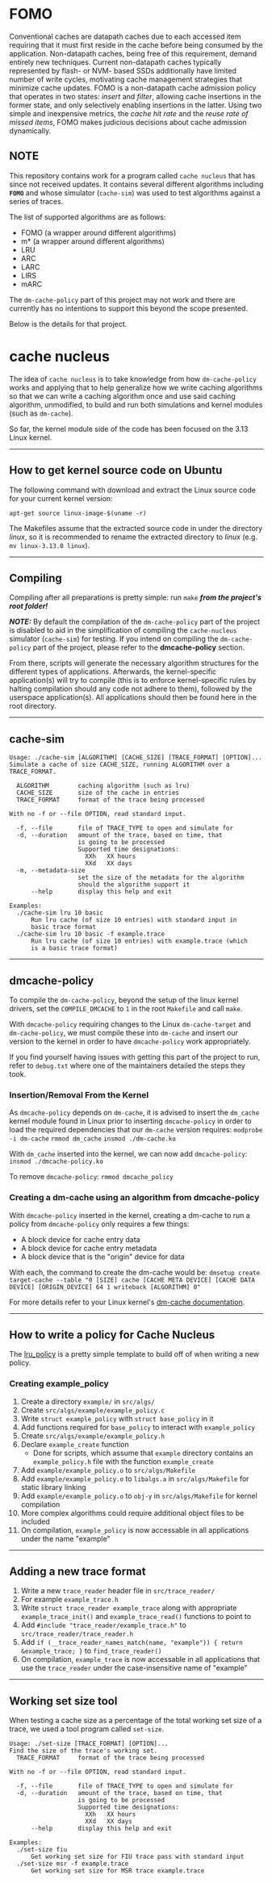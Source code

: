 # FOMO

Conventional caches are datapath caches due to each accessed item requiring that it must first reside in the cache before being consumed by the application. Non-datapath caches, being free of this requirement, demand entirely new techniques. Current non-datapath caches typically represented by flash- or NVM- based SSDs additionally have limited number of write cycles, motivating cache management strategies that minimize cache updates.
FOMO is a non-datapath cache admission policy that operates in two states: *insert* and *filter*, allowing cache insertions in the former state, and only selectively enabling insertions in the latter. Using two simple and inexpensive metrics, the *cache hit rate* and the *reuse rate of missed items*, FOMO makes judicious decisions about cache admission dynamically.


## NOTE

This repository contains work for a program called `cache nucleus` that has since not received updates.
It contains several different algorithms including __`FOMO`__ and whose simulator (`cache-sim`) was used to test algorithms against a series of traces.

The list of supported algorithms are as follows:
 - FOMO (a wrapper around different algorithms)
 - m\* (a wrapper around different algorithms)
 - LRU
 - ARC
 - LARC
 - LIRS
 - mARC

The `dm-cache-policy` part of this project may not work and there are currently has no intentions to support this beyond the scope presented.

Below is the details for that project.


# cache nucleus

The idea of `cache nucleus` is to take knowledge from how `dm-cache-policy` works and applying that to help generalize how we write caching algorithms so that we can write a caching algorithm once and use said caching algorithm, unmodified, to build and run both simulations and kernel modules (such as `dm-cache`).

So far, the kernel module side of the code has been focused on the 3.13 Linux kernel.

---

## How to get kernel source code on Ubuntu

The following command with download and extract the Linux source code for your current kernel version: 

`apt-get source linux-image-$(uname -r)`

The Makefiles assume that the extracted source code in under the directory *linux*, so it is recommended to rename the extracted directory to *linux* (e.g. `mv linux-3.13.0 linux`).

---

## Compiling

Compiling after all preparations is pretty simple: run `make` ___from the project's root folder!___

___NOTE:___ By default the compilation of the `dm-cache-policy` part of the project is disabled to aid in the simplification of compiling the `cache-nucleus` simulator (`cache-sim`) for testing. If you intend on compiling the `dm-cache-policy` part of the project, please refer to the __dmcache-policy__ section.

From there, scripts will generate the necessary algorithm structures for the different types of applications. Afterwards, the kernel-specific application(s) will try to compile (this is to enforce kernel-specific rules by halting compilation should any code not adhere to them), followed by the userspace application(s). All applications should then be found here in the root directory.

---

## cache-sim

```
Usage: ./cache-sim [ALGORITHM] [CACHE_SIZE] [TRACE_FORMAT] [OPTION]...
Simulate a cache of size CACHE_SIZE, running ALGORITHM over a TRACE_FORMAT.

  ALGORITHM        caching algorithm (such as lru)
  CACHE_SIZE       size of the cache in entries
  TRACE_FORMAT     format of the trace being processed

With no -f or --file OPTION, read standard input.

  -f, --file       file of TRACE_TYPE to open and simulate for
  -d, --duration   amount of the trace, based on time, that
                   is going to be processed
                   Supported time designations:
                     XXh   XX hours
                     XXd   XX days
  -m, --metadata-size
                   set the size of the metadata for the algorithm
                   should the algorithm support it
      --help       display this help and exit

Examples:
  ./cache-sim lru 10 basic
      Run lru cache (of size 10 entries) with standard input in
      basic trace format
  ./cache-sim lru 10 basic -f example.trace
      Run lru cache (of size 10 entries) with example.trace (which
      is a basic trace format)
```

---

## dmcache-policy

To compile the `dm-cache-policy`, beyond the setup of the linux kernel drivers, set the `COMPILE_DMCACHE` to `1` in the root `Makefile` and call `make`.

With `dmcache-policy` requiring changes to the Linux `dm-cache-target` and `dm-cache-policy`, we must compile these into `dm-cache` and insert our version to the kernel in order to have `dmcache-policy` work appropriately.

If you find yourself having issues with getting this part of the project to run, refer to `debug.txt` where one of the maintainers detailed the steps they took.

### Insertion/Removal From the Kernel

As `dmcache-policy` depends on `dm-cache`, it is advised to insert the `dm_cache` kernel module found in Linux prior to inserting `dmcache-policy` in order to load the required dependencies that our `dm-cache` version requires:
`modprobe -i dm-cache`
`rmmod dm_cache`
`insmod ./dm-cache.ko`

With `dm_cache` inserted into the kernel, we can now add `dmcache-policy`:
`insmod ./dmcache-policy.ko`

To remove `dmcache-policy`:
`rmmod dmcache_policy`

### Creating a dm-cache using an algorithm from dmcache-policy

With `dmcache-policy` inserted in the kernel, creating a dm-cache to run a policy from `dmcache-policy` only requires a few things:

- A block device for cache entry data
- A block device for cache entry metadata
- A block device that is the "origin" device for data

With each, the command to create the dm-cache would be:
`dmsetup create target-cache --table "0 [SIZE] cache [CACHE META DEVICE] [CACHE DATA DEVICE] [ORIGIN_DEVICE] 64 1 writeback [ALGORITHM] 0"`

For more details refer to your Linux kernel's [dm-cache documentation](https://elixir.bootlin.com/linux/v3.13.11/source/Documentation/device-mapper/cache.txt).

----

## How to write a policy for Cache Nucleus

The [lru\_policy](master/src/algs/lru) is a pretty simple template to build off of when writing a new policy.

### Creating example\_policy

1. Create a directory `example/` in `src/algs/`
2. Create `src/algs/example/example_policy.c`
  1. Write `struct example_policy` with `struct base_policy` in it
  2. Add functions required for `base_policy` to interact with `example_policy`
3. Create `src/algs/example/example_policy.h`
  1. Declare `example_create` function
     - Done for scripts, which assume that `example` directory contains an `example_policy.h` file with the function `example_create`
4. Add `example/example_policy.o` to `src/algs/Makefile`
5. Add `example/example_policy.o` to `libalgs.a` in `src/algs/Makefile` for static library linking
6. Add `example/example_policy.o` to `obj-y` in `src/algs/Makefile` for kernel compilation
  1. More complex algorithms could require additional object files to be included
7. On compilation, `example_policy` is now accessable in all applications under the name "example"

--- 

## Adding a new trace format

1. Write a new `trace_reader` header file in `src/trace_reader/`
  1. For example `example_trace.h`
  2. Write `struct trace_reader example_trace` along with appropriate `example_trace_init()` and `example_trace_read()` functions to point to
2. Add `#include "trace_reader/example_trace.h"` to `src/trace_reader/trace_reader.h`
3. Add `if (__trace_reader_names_match(name, "example")) { return &example_trace; }` to `find_trace_reader()`
4. On compilation, `example_trace` is now accessable in all applications that use the `trace_reader` under the case-insensitive name of "example"

---

## Working set size tool

When testing a cache size as a percentage of the total working set size of a trace, we used a tool program called `set-size`.

```
Usage: ./set-size [TRACE_FORMAT] [OPTION]...
Find the size of the trace's working set.
  TRACE_FORMAT     format of the trace being processed

With no -f or --file OPTION, read standard input.

  -f, --file       file of TRACE_TYPE to open and simulate for
  -d, --duration   amount of the trace, based on time, that
                   is going to be processed
                   Supported time designations:
                     XXh   XX hours
                     XXd   XX days
      --help       display this help and exit

Examples:
  ./set-size fiu
      Get working set size for FIU trace pass with standard input
  ./set-size msr -f example.trace
      Get working set size for MSR trace example.trace
```

